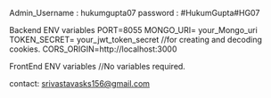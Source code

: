 Admin_Username : hukumgupta07
password : #HukumGupta#HG07

Backend ENV variables
PORT=8055
MONGO_URI= your_Mongo_uri
TOKEN_SECRET= your_jwt_token_secret //for creating and decoding cookies.
CORS_ORIGIN=http://localhost:3000

FrontEnd ENV variables
//No variables required.

contact: srivastavasks156@gmail.com
